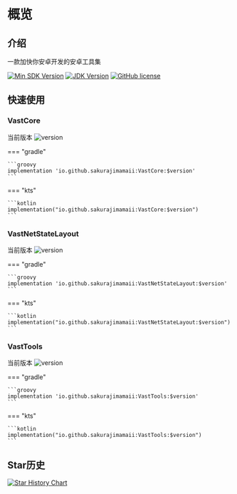 # 概览

## 介绍

一款加快你安卓开发的安卓工具集

[![Min SDK Version](https://img.shields.io/badge/min%20sdk%20version-23-yellowgreen)](https://img.shields.io/badge/min%20sdk%20version-23-yellowgreen)
[![JDK Version](https://img.shields.io/badge/jdk%20version-17-2300b894?style=flat)](https://img.shields.io/badge/jdk%20version-17-2300b894)
[![GitHub license](https://img.shields.io/badge/license-Apache%20License%202.0-blue.svg?style=flat)](https://www.apache.org/licenses/LICENSE-2.0)

## 快速使用

### VastCore

当前版本 ![version](https://img.shields.io/maven-central/v/io.github.sakurajimamaii/VastCore)

=== "gradle"

    ```groovy
    implementation 'io.github.sakurajimamaii:VastCore:$version'
    ```

=== "kts"

    ```kotlin
    implementation("io.github.sakurajimamaii:VastCore:$version")
    ```

### VastNetStateLayout

当前版本 ![version](https://img.shields.io/maven-central/v/io.github.sakurajimamaii/VastNetStateLayout)

=== "gradle"

    ```groovy
    implementation 'io.github.sakurajimamaii:VastNetStateLayout:$version'
    ```

=== "kts"

    ```kotlin
    implementation("io.github.sakurajimamaii:VastNetStateLayout:$version")
    ```

### VastTools

当前版本 ![version](https://img.shields.io/maven-central/v/io.github.sakurajimamaii/VastTools)

=== "gradle"

    ```groovy
    implementation 'io.github.sakurajimamaii:VastTools:$version'
    ```

=== "kts"

    ```kotlin
    implementation("io.github.sakurajimamaii:VastTools:$version")
    ```

## Star历史

[![Star History Chart](https://api.star-history.com/svg?repos=SakurajimaMaii/Android-Vast-Extension&type=Date)](https://star-history.com/#SakurajimaMaii/Android-Vast-Extension&Date)
